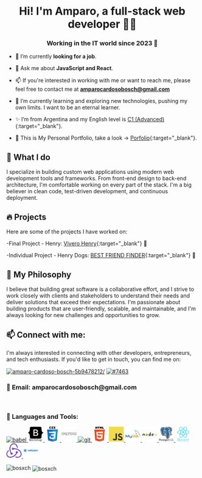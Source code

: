 <h1 align="center">Hi! I'm Amparo, a full-stack web developer 👨‍💻</h1>
<h3 align="center">Working in the IT world since 2023 🚀</h3>

- 🔭 I’m currently **looking for a job**.

- 💬 Ask me about **JavaScript and React**.

- 📫 If you're interested in working with me or want to reach me, please feel free to contact me at  **amparocardosobosch@gmail.com**

- 🌱 I’m currently learning and exploring new technologies, pushing my own limits. I want to be an eternal learner.

- ✨ I’m from Argentina and my English level is [C1 (Advanced)](https://www.efset.org/cert/sxWNQR){:target="_blank"}.

- 💼 This is My Personal Portfolio, take a look → [Porfolio](https://amparo-cardoso-bosch.vercel.app/){:target="_blank"}.

<h2 align="left">🌈 What I do</h2>
I specialize in building custom web applications using modern web development tools and frameworks. From front-end design to back-end architecture, I'm comfortable working on every part of the stack. I'm a big believer in clean code, test-driven development, and continuous deployment.

<h2 align="left">🔥 Projects</h2>
<p>Here are some of the projects I have worked on: </p>

-Final Project - Henry: [Vivero Henry](https://vimeo.com/805350891){:target="_blank"} 🌱

-Individual Project - Henry Dogs: [BEST FRIEND FINDER](https://www.linkedin.com/feed/update/urn:li:activity:7040120484209831936/){:target="_blank"} 🐶 


<h2 align="left">🌟 My Philosophy</h2>
I believe that building great software is a collaborative effort, and I strive to work closely with clients and stakeholders to understand their needs and deliver solutions that exceed their expectations. I'm passionate about building products that are user-friendly, scalable, and maintainable, and I'm always looking for new challenges and opportunities to grow.

<h2 align="left">📫 Connect with me:</h2>
<p>I'm always interested in connecting with other developers, entrepreneurs, and tech enthusiasts. If you'd like to get in touch, you can find me on:</p>
<p align="left">
<a href="https://linkedin.com/in/amparo-cardoso-bosch/" target= '_blanck'><img align="center" src="https://raw.githubusercontent.com/rahuldkjain/github-profile-readme-generator/master/src/images/icons/Social/linked-in-alt.svg" alt="amparo-cardoso-bosch-5b9478212/" height="30" width="40" /></a>
<a href="https://discord.gg/#7463" target= '_blanck'><img align="center" src="https://raw.githubusercontent.com/rahuldkjain/github-profile-readme-generator/master/src/images/icons/Social/discord.svg" alt="#7463" height="30" width="40" /></a>
</p>
<h3>📧 Email: amparocardosobosch@gmail.com</h3>
<br/>
<h3 align="left">🚀 Languages and Tools:</h3>
<p align="left"> <a href="https://babeljs.io/" target="_blank" rel="noreferrer"> <img src="https://www.vectorlogo.zone/logos/babeljs/babeljs-icon.svg" alt="babel" width="40" height="40"/> </a> <a href="https://getbootstrap.com" target="_blank" rel="noreferrer"> <img src="https://raw.githubusercontent.com/devicons/devicon/master/icons/bootstrap/bootstrap-plain-wordmark.svg" alt="bootstrap" width="40" height="40"/> </a> <a href="https://www.w3schools.com/css/" target="_blank" rel="noreferrer"> <img src="https://raw.githubusercontent.com/devicons/devicon/master/icons/css3/css3-original-wordmark.svg" alt="css3" width="40" height="40"/> </a> <a href="https://expressjs.com" target="_blank" rel="noreferrer"> <img src="https://raw.githubusercontent.com/devicons/devicon/master/icons/express/express-original-wordmark.svg" alt="express" width="40" height="40"/> </a> <a href="https://git-scm.com/" target="_blank" rel="noreferrer"> <img src="https://www.vectorlogo.zone/logos/git-scm/git-scm-icon.svg" alt="git" width="40" height="40"/> </a> <a href="https://www.w3.org/html/" target="_blank" rel="noreferrer"> <img src="https://raw.githubusercontent.com/devicons/devicon/master/icons/html5/html5-original-wordmark.svg" alt="html5" width="40" height="40"/> </a> <a href="https://developer.mozilla.org/en-US/docs/Web/JavaScript" target="_blank" rel="noreferrer"> <img src="https://raw.githubusercontent.com/devicons/devicon/master/icons/javascript/javascript-original.svg" alt="javascript" width="40" height="40"/> </a> <a href="https://www.mysql.com/" target="_blank" rel="noreferrer"> <img src="https://raw.githubusercontent.com/devicons/devicon/master/icons/mysql/mysql-original-wordmark.svg" alt="mysql" width="40" height="40"/> </a> <a href="https://nodejs.org" target="_blank" rel="noreferrer"> <img src="https://raw.githubusercontent.com/devicons/devicon/master/icons/nodejs/nodejs-original-wordmark.svg" alt="nodejs" width="40" height="40"/> </a> <a href="https://www.postgresql.org" target="_blank" rel="noreferrer"> <img src="https://raw.githubusercontent.com/devicons/devicon/master/icons/postgresql/postgresql-original-wordmark.svg" alt="postgresql" width="40" height="40"/> </a> <a href="https://reactjs.org/" target="_blank" rel="noreferrer"> <img src="https://raw.githubusercontent.com/devicons/devicon/master/icons/react/react-original-wordmark.svg" alt="react" width="40" height="40"/> </a> <a href="https://redux.js.org" target="_blank" rel="noreferrer"> <img src="https://raw.githubusercontent.com/devicons/devicon/master/icons/redux/redux-original.svg" alt="redux" width="40" height="40"/> </a> <a href="https://webpack.js.org" target="_blank" rel="noreferrer"> <img src="https://raw.githubusercontent.com/devicons/devicon/d00d0969292a6569d45b06d3f350f463a0107b0d/icons/webpack/webpack-original-wordmark.svg" alt="webpack" width="40" height="40"/> </a> </p>


<p><img align="left" src="https://github-readme-stats.vercel.app/api/top-langs?username=bosxch&show_icons=true&locale=en&layout=compact" alt="bosxch" /></p>

<p>&nbsp;<img align="center" src="https://github-readme-stats.vercel.app/api?username=bosxch&show_icons=true&locale=en" alt="bosxch" /></p>
